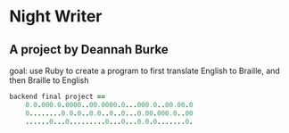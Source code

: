 # Night Writer

## A project by Deannah Burke

  goal: use Ruby to create a program to first translate English to Braille, and then Braille to English 
  
  ```ruby 
  backend final project == 
      0.0.000.0.0000..00.0000.0...000.0..00.00.0
      0........0.0.0..0.0..0..0...0.00.000.0..00
      ......0...0.........0...0...0.0.0.......0. 
     
